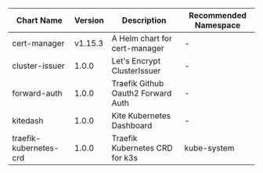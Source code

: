 | Chart Name | Version | Description | Recommended Namespace |
|-------------|----------|-------------|------------------------|
| cert-manager | v1.15.3 | A Helm chart for cert-manager | - |
| cluster-issuer | 1.0.0 | Let's Encrypt ClusterIssuer | - |
| forward-auth | 1.0.0 | Traefik Github Oauth2 Forward Auth | - |
| kitedash | 1.0.0 | Kite Kubernetes Dashboard | - |
| traefik-kubernetes-crd | 1.0.0 | Traefik Kubernetes CRD for k3s | kube-system |

